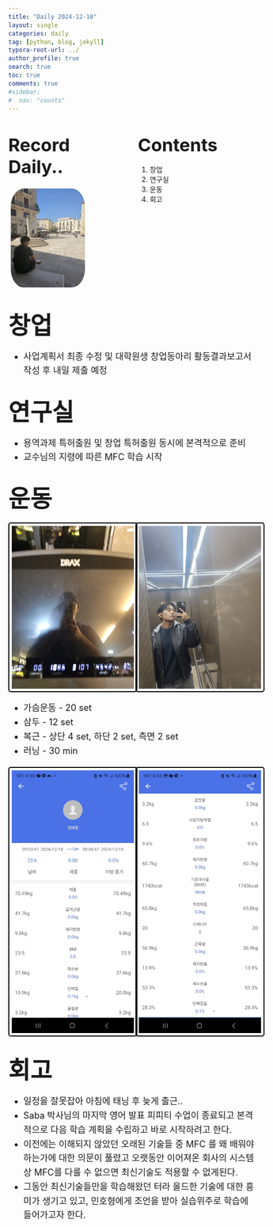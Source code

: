 ```yaml
---
title: "Daily 2024-12-18"
layout: single
categories: daily
tag: [python, blog, jekyll]
typora-root-url: ../
author_profile: true
search: true
toc: true
comments: true
#sidebar:
#  nav: "counts"
---
```


<style>
@media (max-width: 768px) {
  /* Flex 컨테이너의 이미지가 부모 크기에 맞게 조정 */
  div[style*="display: flex;"] img {
    width: 100%;
    height: auto;
  }

  /* Flex 컨테이너의 영상이 부모 크기에 맞게 조정 */
  div[style*="display: flex;"] video {
    width: 100%;
    height: auto;
  }

  /* Grid 이미지는 이미 반응형으로 설정되어 있으므로 추가 수정 불필요 */
  img[style*="width: 415px;"] {
    width: 100%;
    height: auto;
  }

  /* 영상도 화면 크기에 맞게 조정 */
  video {
    max-width: 100%;
    height: auto;
    display: block; /* 중앙 정렬 문제 방지 */
  }
}
</style>

<div style="display: flex; justify-content: space-between; align-items: flex-start;">

  <div style="width: 48%;">
    <h2><span style="font-size: 36px; font-weight: bold;">Record Daily..</span></h2>
    <img src="/images/2023-09-26-first/연구일지1/고민중.jpg" alt="CANVAS" style="border-radius: 20%; width: 150px; padding: 5px;">
  </div>

  <div style="width: 48%;">
    <h2><span style="font-size: 36px; font-weight: bold;">Contents</span></h2>
    <ol>
      <li>창업</li>
      <li>연구실</li>
      <li>운동</li>
      <li>회고</li>
    </ol>
  </div>

</div>

## <span style='font-size: 48px; font-weight: bold;'>창업</span>

<div style="font-size: 18px; line-height: 1.6;">
  <ul>
    <li>사업계획서 최종 수정 및 대학원생 창업동아리 활동결과보고서 작성 후 내일 제출 예정</li>
  </ul>
</div>

## <span style='font-size: 48px; font-weight: bold;'>연구실</span>

<div style="font-size: 18px; line-height: 1.6;">
  <ul>
    <li>용역과제 특허출원 및 창업 특허출원 동시에 본격적으로 준비</li>
    <li>교수님의 지령에 따른 MFC 학습 시작</li>
  </ul>
</div>

## <span style='font-size: 48px; font-weight: bold;'>운동</span>

<div style="display: grid; grid-template-columns: repeat(2, 1fr); gap: 10px;">
  <img src="/images/1218러닝1.jpg" alt="운동" style="border: 2px solid #000; border-radius: 5px; padding: 5px; width: 100%; height: auto;">
  <img src="/images/1218러닝2.jpg" alt="운동" style="border: 2px solid #000; border-radius: 5px; padding: 5px; width: 100%; height: auto;">
</div>

<div style="font-size: 18px; line-height: 1.6;">
  <ul>
    <li>가슴운동 - 20 set</li>
    <li>삼두 - 12 set</li>
    <li>복근 - 상단 4 set, 하단 2 set, 측면 2 set</li>
    <li>러닝 - 30 min</li>
  </ul>
</div>

<div style="display: grid; grid-template-columns: repeat(2, 1fr); gap: 10px;">
  <img src="/images/1218인바디1.jpg" alt="운동" style="border: 2px solid #000; border-radius: 5px; padding: 5px; width: 100%; height: auto;">
  <img src="/images/1218인바디2.jpg" alt="운동" style="border: 2px solid #000; border-radius: 5px; padding: 5px; width: 100%; height: auto;">
</div>

## <span style="font-size: 48px; font-weight: bold;">회고</span>

<div style="font-size: 18px; line-height: 1.6;">

  <ul>
    <li>일정을 잘못잡아 아침에 태닝 후 늦게 출근..</li>
    <li>Saba 박사님의 마지막 영어 발표 피피티 수업이 종료되고 본격적으로 다음 학습 계획을 수립하고 바로 시작하려고 한다.</li>
    <li>이전에는 이해되지 않았던 오래된 기술들 중 MFC 를 왜 배워야하는가에 대한 의문이 풀렸고 오랫동안 이어져온 회사의 시스템상 MFC를 다룰 수 없으면 최신기술도 적용할 수 없게된다.</li>
    <li>그동안 최신기술들만을 학습해왔던 터라 올드한 기술에 대한 흥미가 생기고 있고, 민호형에게 조언을 받아 실습위주로 학습에 들어가고자 한다.</li>
    
  </ul>

</div>